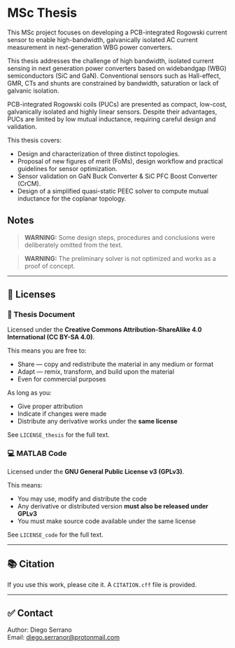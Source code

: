 # MSc Thesis

This MSc project focuses on developing a PCB-integrated Rogowski current sensor to enable high-bandwidth, galvanically isolated AC current measurement in next-generation WBG power converters.

This thesis  addresses the challenge of high bandwidth, isolated current sensing in next generation power converters based 
on widebandgap (WBG) semiconductors (SiC and GaN). Conventional sensors such as Hall-effect, GMR, CTs and shunts are constrained by bandwidth, saturation or lack of galvanic isolation.

PCB-integrated Rogowski coils (PUCs) are presented as compact, low-cost, galvanically isolated and highly linear sensors. Despite their advantages, PUCs are limited by low mutual inductance, requiring careful design and validation.

This thesis covers:
 - Design and characterization of three distinct topologies.
 - Proposal of new figures of merit (FoMs), design workflow and practical guidelines
 for sensor optimization.
 - Sensor validation on GaN Buck Converter & SiC PFC Boost Converter (CrCM).
 - Design of a simplified quasi-static PEEC solver to compute mutual inductance for the coplanar topology.

## Notes

> **WARNING:** Some design steps, procedures and conclusions were deliberately omitted from the text.

> **WARNING:** The preliminary solver is not optimized and works as a proof of concept.

---

## 📄 Licenses

### 📘 Thesis Document 
Licensed under the **Creative Commons Attribution-ShareAlike 4.0 International (CC BY-SA 4.0)**.

This means you are free to:
- Share — copy and redistribute the material in any medium or format
- Adapt — remix, transform, and build upon the material
- Even for commercial purposes

As long as you:
- Give proper attribution
- Indicate if changes were made
- Distribute any derivative works under the **same license**

See `LICENSE_thesis` for the full text.


### 💻 MATLAB Code
Licensed under the **GNU General Public License v3 (GPLv3)**.

This means:
- You may use, modify and distribute the code
- Any derivative or distributed version **must also be released under GPLv3**
- You must make source code available under the same license

See `LICENSE_code` for the full text.

---

## 📚 Citation

If you use this work, please cite it. 
A `CITATION.cff` file is provided.

---

## ✅ Contact
Author: Diego Serrano  
Email: diego.serranor@protonmail.com
